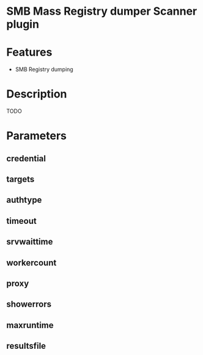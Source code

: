 # SMB Mass Registry dumper Scanner plugin

# Features
- SMB Registry dumping

# Description
TODO

# Parameters
## credential
## targets
## authtype
## timeout
## srvwaittime
## workercount
## proxy
## showerrors
## maxruntime
## resultsfile
